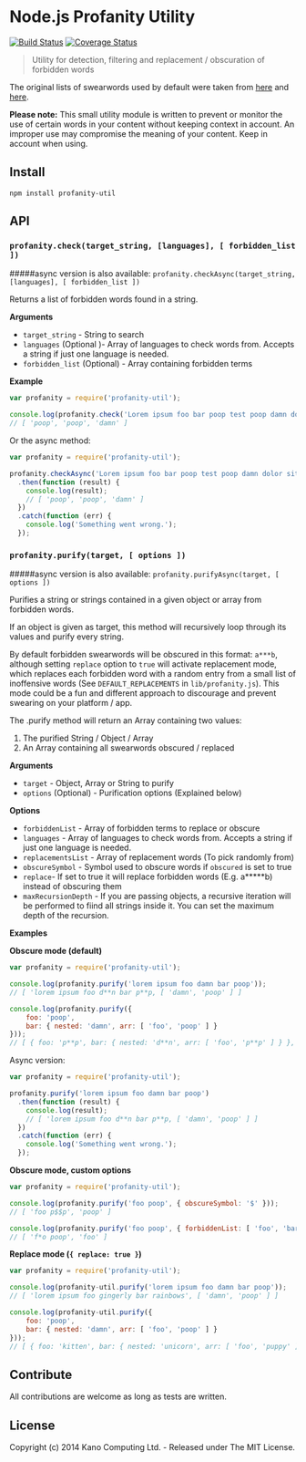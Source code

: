 # Node.js Profanity Utility

[![Build Status](https://travis-ci.org/wagoid/nodejs-profanity-util.svg?branch=master)](https://travis-ci.org/wagoid/nodejs-profanity-util)
[![Coverage Status](https://coveralls.io/repos/github/wagoid/nodejs-profanity-util/badge.svg?branch=master)](https://coveralls.io/github/wagoid/nodejs-profanity-util?branch=master)

> Utility for detection, filtering and replacement / obscuration of forbidden words

The original lists of swearwords used by default were taken from [here](https://gist.github.com/jamiew/1112488) and [here](https://github.com/shutterstock/List-of-Dirty-Naughty-Obscene-and-Otherwise-Bad-Words).

**Please note:** This small utility module is written to prevent or monitor the use of certain words in your content without keeping context in account. An improper use may compromise the meaning of your content. Keep in account when using.

## Install

`npm install profanity-util`

## API

### `profanity.check(target_string, [languages], [ forbidden_list ])` 
#####async version is also available: `profanity.checkAsync(target_string, [languages], [ forbidden_list ])`

Returns a list of forbidden words found in a string.

**Arguments**

* `target_string` - String to search
* `languages`  (Optional )- Array of languages  to check words from. Accepts a string if just one language is needed. 
* `forbidden_list` (Optional) - Array containing forbidden terms

**Example**

```javascript
var profanity = require('profanity-util');

console.log(profanity.check('Lorem ipsum foo bar poop test poop damn dolor sit..'));
// [ 'poop', 'poop', 'damn' ]
```

Or the async method:

```javascript
var profanity = require('profanity-util');

profanity.checkAsync('Lorem ipsum foo bar poop test poop damn dolor sit..')
  .then(function (result) {
    console.log(result);
    // [ 'poop', 'poop', 'damn' ]
  })
  .catch(function (err) {
    console.log('Something went wrong.');
  });
```


### `profanity.purify(target, [ options ])`
#####async version is also available: `profanity.purifyAsync(target, [ options ])`

Purifies a string or strings contained in a given object or array from forbidden words.

If an object is given as target, this method will recursively loop through its values and purify every string.

By default forbidden swearwords will be obscured in this format: `a***b`, although setting `replace` option to `true` will activate replacement mode, which replaces each forbidden word with a random entry from a small list of inoffensive words (See `DEFAULT_REPLACEMENTS` in `lib/profanity.js`). This mode could be a fun and different approach to discourage and prevent swearing on your platform / app.

The .purify method will return an Array containing two values:

1. The purified String / Object / Array
2. An Array containing all swearwords obscured / replaced

**Arguments**

* `target` - Object, Array or String to purify
* `options` (Optional) - Purification options (Explained below)

**Options**

* `forbiddenList` - Array of forbidden terms to replace or obscure
* `languages` - Array of languages  to check words from. Accepts a string if just one language is needed. 
* `replacementsList` - Array of replacement words (To pick randomly from)
* `obscureSymbol` - Symbol used to obscure words if `obscured` is set to true
* `replace`- If set to true it will replace forbidden words (E.g. a*****b) instead of obscuring them
* `maxRecursionDepth` - If you are passing objects, a recursive iteration will be performed to fiind all strings inside it. You can set the maximum depth of the recursion.

**Examples**

**Obscure mode (default)**

```javascript
var profanity = require('profanity-util');

console.log(profanity.purify('lorem ipsum foo damn bar poop'));
// [ 'lorem ipsum foo d**n bar p**p, [ 'damn', 'poop' ] ]

console.log(profanity.purify({
	foo: 'poop',
	bar: { nested: 'damn', arr: [ 'foo', 'poop' ] }
}));
// [ { foo: 'p**p', bar: { nested: 'd**n', arr: [ 'foo', 'p**p' ] } }, [ 'poop', 'damn', 'poop' ] ]
```

Async version:

```javascript
var profanity = require('profanity-util');

profanity.purify('lorem ipsum foo damn bar poop')
  .then(function (result) {
    console.log(result);
    // [ 'lorem ipsum foo d**n bar p**p, [ 'damn', 'poop' ] ]
  })
  .catch(function (err) {
    console.log('Something went wrong.');
  });
```

**Obscure mode, custom options**

```javascript
var profanity = require('profanity-util');

console.log(profanity.purify('foo poop', { obscureSymbol: '$' }));
// [ 'foo p$$p', 'poop' ]

console.log(profanity.purify('foo poop', { forbiddenList: [ 'foo', 'bar' ] }));
// [ 'f*o poop', 'foo' ]
```

**Replace mode (`{ replace: true }`)**

```javascript
var profanity = require('profanity-util');

console.log(profanity-util.purify('lorem ipsum foo damn bar poop'));
// [ 'lorem ipsum foo gingerly bar rainbows', [ 'damn', 'poop' ] ]

console.log(profanity-util.purify({
	foo: 'poop',
	bar: { nested: 'damn', arr: [ 'foo', 'poop' ] }
}));
// [ { foo: 'kitten', bar: { nested: 'unicorn', arr: [ 'foo', 'puppy' ] } }, [ 'poop', 'damn', 'poop' ] ]
```

## Contribute

All contributions are welcome as long as tests are written.

## License

Copyright (c) 2014 Kano Computing Ltd. - Released under The MIT License.
